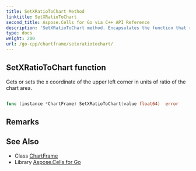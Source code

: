 ```yaml
---
title: SetXRatioToChart Method 
linktitle: SetXRatioToChart
second_title: Aspose.Cells for Go via C++ API Reference
description: 'SetXRatioToChart method. Encapsulates the function that represents setxratiotochart in Go.'
type: docs
weight: 200
url: /go-cpp/chartframe/setxratiotochart/
---
```


## SetXRatioToChart function

Gets or sets the x coordinate of the upper left corner in units of ratio of the chart area.

```go

func (instance *ChartFrame) SetXRatioToChart(value float64)  error

```

## Remarks


## See Also

* Class [ChartFrame](../)
* Library [Aspose.Cells for Go](../../)
